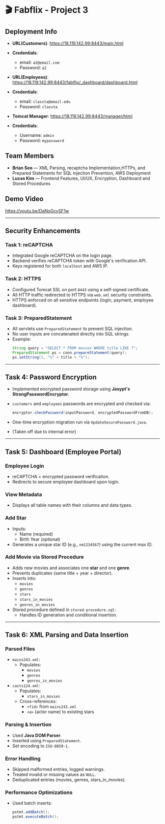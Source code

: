 
# 🎬 Fabflix - Project 3

## Deployment Info
- **URL(Customers)**: https://18.119.142.99:8443/main.html
 - **Credentials**:
   - email: `a2@email.com`
   - Password: `a2`
    
- **URL(Employees)**: https://18.119.142.99:8443/fabflix/_dashboard/dashboard.html
 - **Credentials**:
   - email: `classta@email.edu`
   - Password: `classta`
     
- **Tomcat Manager**: https://18.119.142.99:8443/manager/html
 - **Credentials**:
   - Username: `admin`
   - Password: `mypassword`

## Team Members
- **Brian Seo** — XML Parsing, recaptcha Implementation,HTTPs, and Prepared Statements for SQL injection Prevention, AWS Deployment
- **Lucas Kim** — Frontend Features, UI/UX, Encryption, Dashboard and Stored Procedures

## Demo Video
https://youtu.be/DaNoGcySF1w

---

## Security Enhancements

### Task 1: reCAPTCHA
- Integrated Google reCAPTCHA on the login page.
- Backend verifies reCAPTCHA token with Google's verification API.
- Keys registered for both `localhost` and AWS IP.

### Task 2: HTTPS
- Configured Tomcat SSL on port `8443` using a self-signed certificate.
- All HTTP traffic redirected to HTTPS via `web.xml` security constraints.
- HTTPS enforced on all sensitive endpoints (login, payment, employee dashboard).

### Task 3: PreparedStatement
- All servlets use `PreparedStatement` to prevent SQL injection.
- No user inputs are concatenated directly into SQL strings.
- Example:
  ```java
  String query = "SELECT * FROM movies WHERE title LIKE ?";
  PreparedStatement ps = conn.prepareStatement(query);
  ps.setString(1, "%" + title + "%");
  ```

---

## Task 4: Password Encryption
- Implemented encrypted password storage using **Jasypt's StrongPasswordEncryptor**.
- `customers` and `employees` passwords are encrypted and checked via:
  ```java
  encryptor.checkPassword(inputPassword, encryptedPasswordFromDB);
  ```
- One-time encryption migration run via `UpdateSecurePassword.java`.

- (Taken off due to internal error)

---

## Task 5: Dashboard (Employee Portal)

### Employee Login
- reCAPTCHA + encrypted password verification.
- Redirects to secure employee dashboard upon login.

### View Metadata
- Displays all table names with their columns and data types.

### Add Star
- Inputs:
  - Name (required)
  - Birth Year (optional)
- Generates a unique star ID (e.g., `nm1234567`) using the current max ID.

### Add Movie via Stored Procedure
- Adds new movies and associates one **star** and one **genre**.
- Prevents duplicates (same title + year + director).
- Inserts into:
  - `movies`
  - `genres`
  - `stars`
  - `stars_in_movies`
  - `genres_in_movies`
- Stored procedure defined in `stored-procedure.sql`:
  - Handles ID generation and conditional insertion.

---

## Task 6: XML Parsing and Data Insertion

### Parsed Files
- `mains243.xml`:
  - Populates:
    - `movies`
    - `genres`
    - `genres_in_movies`
- `casts124.xml`:
  - Populates:
    - `stars_in_movies`
  - Cross-references:
    - `<fid>` from `mains243.xml`
    - `<a>` (actor name) to existing stars

### Parsing & Insertion
- Used **Java DOM Parser**.
- Inserted using `PreparedStatement`.
- Set encoding to `ISO-8859-1`.

### Error Handling
- Skipped malformed entries, logged warnings.
- Treated invalid or missing values as `NULL`.
- Deduplicated entries (movies, genres, stars_in_movies).

### Performance Optimizations
- Used batch inserts:
  ```java
  pstmt.addBatch();
  pstmt.executeBatch();
  ```


